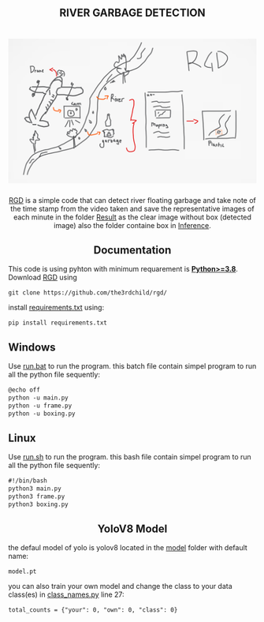 ## <div align="center">RIVER GARBAGE DETECTION</div>
<h1 align="center">
 <img src="https://github.com/the3rdchild/rgd/blob/main/doc/banner2.png" />
</h1>
<div align="center">
 <a href="https://github.com/the3rdchild/rgd/">RGD</a> is a simple code that can detect river floating garbage and take note of the time stamp from the video taken and save the representative images of each minute in the folder <a href="https://github.com/the3rdchild/rgd/tree/main/Result/Capture">Result</a> as the clear image without box (detected image) also the folder containe box in <a href="https://github.com/the3rdchild/rgd/tree/main/Result/Capture/inference">Inference</a>.
</div>




## <div align="center">Documentation</div>

This code is using pyhton with minimum requarement is [**Python>=3.8**](https://www.python.org/). Download [RGD](https://github.com/the3rdchild/rgd/) using
```Git
git clone https://github.com/the3rdchild/rgd/
```

install [requirements.txt](https://github.com/the3rdchild/rgd/blob/main/requirements.txt) using:
```git
pip install requirements.txt
```

## Windows
Use [run.bat](https://github.com/the3rdchild/rgd/blob/main/run.bat) to run the program. this batch file contain simpel program to run all the python file sequently:
```
@echo off
python -u main.py
python -u frame.py
python -u boxing.py
```

## Linux
Use [run.sh](https://github.com/the3rdchild/rgd/blob/main/run.sh) to run the program. this bash file contain simpel program to run all the python file sequently:
```
#!/bin/bash
python3 main.py
python3 frame.py
python3 boxing.py
```

## <div align="center">YoloV8 Model</div>

the defaul model of yolo is yolov8 located in the [model](https://github.com/the3rdchild/rgd/blob/main/Model/) folder with default name:
```
model.pt
```

you can also train your own model and change the class to your data class(es) in [class_names.py](https://github.com/the3rdchild/rgd/class_names.py) line 27:
```
total_counts = {"your": 0, "own": 0, "class": 0}
```

